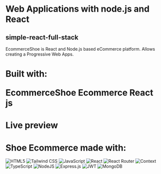 # Web Applications with node.js and React
## simple-react-full-stack



<P>EcommerceShoe is React and Node.js based eCommerce platform. Allows creating a Progressive Web Apps.

Built with:</P>
EcommerceShoe  Ecommerce React js
===


<!-- ![image](https://github.com/soheil-tehi/green-planet/assets/87018415/bbcd4568-120e-4297-9754-e66bb1777887) -->

Live preview
==
<!-- Click <a href="https://green-life.iran.liara.run/">here</a> to see a live preview. -->

Shoe Ecommerce made with:
===
![HTML5](https://img.shields.io/badge/html5-%23E34F26.svg?style=for-the-badge&logo=html5&logoColor=white)
![Tailwind CSS](https://img.shields.io/badge/Tailwind-CSS-hotpink.svg?style=for-the-badge&logo=TailwindCSS&logoColor=white)
![JavaScript](https://img.shields.io/badge/javascript-%23323330.svg?style=for-the-badge&logo=javascript&logoColor=%23F7DF1E)
![React](https://img.shields.io/badge/react-%2320232a.svg?style=for-the-badge&logo=react&logoColor=%2361DAFB)
![React Router](https://img.shields.io/badge/React_Router-CA4245?style=for-the-badge&logo=react-router&logoColor=white)
![Context](https://img.shields.io/badge/context-%23593d88.svg?style=for-the-badge&logo=context&logoColor=white)
![TypeScript](https://img.shields.io/badge/-TypeScript%20Query-FF4154?style=for-the-badge&logo=typeScript%20query&logoColor=white)
![NodeJS](https://img.shields.io/badge/node.js-6DA55F?style=for-the-badge&logo=node.js&logoColor=white)
![Express.js](https://img.shields.io/badge/express.js-%23404d59.svg?style=for-the-badge&logo=express&logoColor=%2361DAFB)
![JWT](https://img.shields.io/badge/JWT-black?style=for-the-badge&logo=JSON%20web%20tokens)
![MongoDB](https://img.shields.io/badge/MongoDB-%234ea94b.svg?style=for-the-badge&logo=mongodb&logoColor=white)

